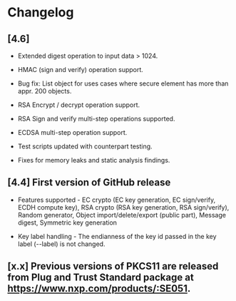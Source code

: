 # Changelog


## [4.6]

- Extended digest operation to input data > 1024.

- HMAC (sign and verify) operation support.

- Bug fix: List object for uses cases where secure element has more than appr. 200 objects.

- RSA Encrypt / decrypt operation support.

- RSA Sign and verify multi-step operations supported.

- ECDSA multi-step operation support.

- Test scripts updated with counterpart testing.

- Fixes for memory leaks and static analysis findings.


## [4.4] First version of GitHub release

- Features supported - EC crypto (EC key generation, EC sign/verify, ECDH compute key), RSA crypto (RSA key generation, RSA sign/verify), Random generator, Object import/delete/export (public part), Message digest, Symmetric key generation

- Key label handling - The endianness of the key id passed in the key label (--label) is not changed.


## [x.x] Previous versions of PKCS11 are released from Plug and Trust Standard package at https://www.nxp.com/products/:SE051.
